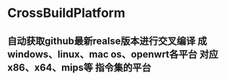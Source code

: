# CrossBuildPlatform
## 自动获取github最新realse版本进行交叉编译 成windows、linux、mac os、openwrt各平台 对应 x86、x64、mips等 指令集的平台
